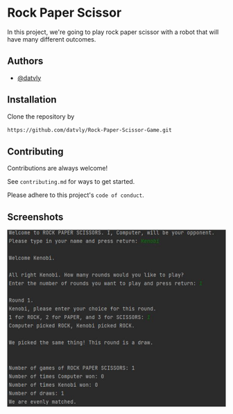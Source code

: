 
# Rock Paper Scissor


In this project, we're going to play rock paper scissor with a robot that will have many different outcomes.



## Authors

- [@datvly](https://www.github.com/datvly)


## Installation

Clone the repository by
```bash
https://github.com/datvly/Rock-Paper-Scissor-Game.git
```
    
## Contributing

Contributions are always welcome!

See `contributing.md` for ways to get started.

Please adhere to this project's `code of conduct`.


## Screenshots

![App Screenshot](https://github.com/datvly/Rock-Paper-Scissor-Game/blob/main/Picture.jpg)

